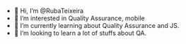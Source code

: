- 👋 Hi, I’m @RubaTeixeira
- 👀 I’m interested in Quality Assurance, mobile
- 🌱 I’m currently learning about Quality Assurance and JS.
- 💞️ I’m looking to learn a lot of stuffs about QA.
